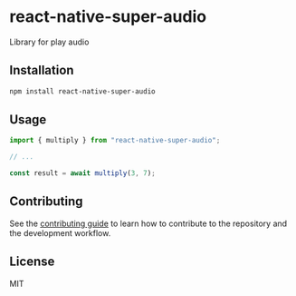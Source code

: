 # react-native-super-audio

Library for play audio

## Installation

```sh
npm install react-native-super-audio
```

## Usage

```js
import { multiply } from "react-native-super-audio";

// ...

const result = await multiply(3, 7);
```

## Contributing

See the [contributing guide](CONTRIBUTING.md) to learn how to contribute to the repository and the development workflow.

## License

MIT
